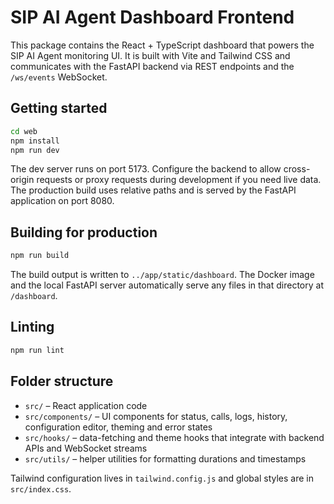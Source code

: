 # SIP AI Agent Dashboard Frontend

This package contains the React + TypeScript dashboard that powers the SIP AI Agent monitoring UI.  It is built with Vite and Tailwind CSS and communicates with the FastAPI backend via REST endpoints and the `/ws/events` WebSocket.

## Getting started

```bash
cd web
npm install
npm run dev
```

The dev server runs on port 5173.  Configure the backend to allow cross-origin requests or proxy requests during development if you need live data.  The production build uses relative paths and is served by the FastAPI application on port 8080.

## Building for production

```bash
npm run build
```

The build output is written to `../app/static/dashboard`.  The Docker image and the local FastAPI server automatically serve any files in that directory at `/dashboard`.

## Linting

```bash
npm run lint
```

## Folder structure

- `src/` – React application code
- `src/components/` – UI components for status, calls, logs, history, configuration editor, theming and error states
- `src/hooks/` – data-fetching and theme hooks that integrate with backend APIs and WebSocket streams
- `src/utils/` – helper utilities for formatting durations and timestamps

Tailwind configuration lives in `tailwind.config.js` and global styles are in `src/index.css`.
